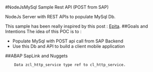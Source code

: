 #NodeJsMySql Sample Rest API (POST from SAP)

NodeJs Server with REST APIs to populate MySql Db.

This sample has been really inspired by this post : [Epita](http://www.mti.epita.fr/blogs/2012/07/24/creer-un-webservice-pour-une-base-de-donnees-mysql-avec-nodejs/).
##Goals and Intentions
The idea of this POC is to :

* Populate MySql with POST api call from SAP Backend
* Use this Db and API to build a client mobile application

##ABAP SapLink and Nuggets
```abap
    Data zcl_http_service type ref to cl_http_service.
```